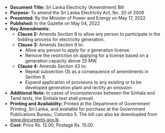 - **Document Title:** Sri Lanka Electricity (Amendment) Bill
- **Purpose:** To amend the Sri Lanka Electricity Act, No. 20 of 2009
- **Presented:** By the Minister of Power and Energy on May 17, 2022
- **Published:** In the Gazette on May 04, 2022
- **Key Amendments:**
  - **Clause 2:** Amends Section 8 to allow any person to participate in the bidding process for electricity generation.
  - **Clause 3:** Amends Section 9 to:
    - Allow any person to apply for a generation license.
    - Remove the restriction on applying for a license based on a generation capacity above 25 MW.
  - **Clause 4:** Amends Section 43 to:
    - Repeal subsection (3) as a consequence of amendments in Section 9.
    - Expand application of provisions to any existing or to be developed generation plant and rectify an omission.
- **Additional Note:** In cases of inconsistencies between the Sinhala and Tamil texts, the Sinhala text shall prevail.
- **Printing and Availability:** Printed at the Department of Government Printing, Sri Lanka, and available for purchase at the Government Publications Bureau, Colombo 5. The bill can also be downloaded from www.documents.gov.lk.
- **Cost:** Price Rs. 12.00, Postage Rs. 15.00.